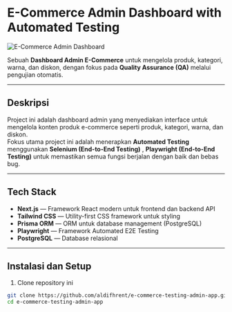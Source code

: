 # E-Commerce Admin Dashboard with Automated Testing

![E-Commerce Admin Dashboard](https://placehold.co/600x400/png)

Sebuah **Dashboard Admin E-Commerce** untuk mengelola produk, kategori, warna, dan diskon, dengan fokus pada **Quality Assurance (QA)** melalui pengujian otomatis.

---

## Deskripsi

Project ini adalah dashboard admin yang menyediakan interface untuk mengelola konten produk e-commerce seperti produk, kategori, warna, dan diskon.  
Fokus utama project ini adalah menerapkan **Automated Testing** menggunakan **Selenium (End-to-End Testing)** , **Playwright (End-to-End Testing)** untuk memastikan semua fungsi berjalan dengan baik dan bebas bug.

---

## Tech Stack

- **Next.js** — Framework React modern untuk frontend dan backend API
- **Tailwind CSS** — Utility-first CSS framework untuk styling
- **Prisma ORM** — ORM untuk database management (PostgreSQL)
- **Playwright** — Framework Automated E2E Testing
- **PostgreSQL** — Database relasional

---

## Instalasi dan Setup

1. Clone repository ini

```bash
git clone https://github.com/aldifhrent/e-commerce-testing-admin-app.git
cd e-commerce-testing-admin-app
